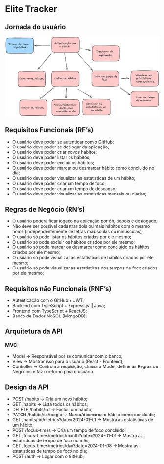 # Elite Tracker

## Jornada do usuário

![Jornada de Usuário](./public/userJourney.png)

## Requisitos Funcionais (RF’s)

- O usuário deve poder se autenticar com o GitHub;
- O usuário deve poder se deslogar da aplicação;
- O usuário deve poder criar novos hábitos;
- O usuário deve poder listar os hábitos;
- O usuário deve poder excluir os hábitos;
- O usuário deve poder marcar ou desmarcar hábito como concluído no dia;
- O usuário deve poder visualizar as estatísticas de um hábito;
- O usuário deve poder criar um tempo de foco;
- O usuário deve poder criar um tempo de descanso;
- O usuário deve poder visualizar as estatísticas mensais ou diárias;

## Regras de Negócio (RN’s)

- O usuário poderá ficar logado na aplicação por 8h, depois é deslogado;
- Não deve ser possível cadastrar dois ou mais hábitos com o mesmo nome (independentemente de letras maiúsculas ou minúsculas);
- O usuário só pode listar os hábitos criados por ele mesmo;
- O usuário só pode excluir os hábitos criados por ele mesmo;
- O usuário só pode marcar ou desmarcar como concluído os hábitos criados por ele mesmo;
- O usuário só pode visualizar as estatísticas de hábitos criados por ele mesmo;
- O usuário só pode visualizar as estatísticas dos tempos de foco criados por ele mesmo;

## Requisitos não Funcionais (RNF’s)

- Autenticação com o GitHub + JWT;
- Backend com TypeScript + Express.js  ||  Java;
- Frontend com TypeScript + ReactJS;
- Banco de Dados NoSQL (MongoDB);

## Arquitetura da API
### MVC
- Model -> Responsável por se comunicar com o banco;
- View -> Mostrar isso para o usuário (React - Frontend);
- Controller -> Controla a requisição, chama a Model, define as Regras de Negocios e faz o retorno para o usuário.

## Design da API

- POST /habits → Cria um novo hábito;
- GET /habits → Lista todos os hábitos;
- DELETE /habits/:id → Excluir um hábito;
- PATCH /habits/:id/toogle →  Marca/desmarca o hábito como concluído;
- GET /habits/:id/metrics?date=2024-01-01 → Mostra as estatísticas de um hábito;
- POST /focus-times → Cria um tempo de foco concluído;
- GET /focus-times/metrics/month?date=2024-01-01 → Mostra as estatísticas de tempo de foco no mês;
- GET /focus-times/metrics/day?date=2024-01-08 → Mostra as estatísticas de tempo de foco no dia;
- POST /auth → Logar com o GitHub;